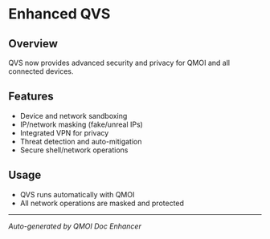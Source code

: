 # Enhanced QVS

## Overview
QVS now provides advanced security and privacy for QMOI and all connected devices.

## Features
- Device and network sandboxing
- IP/network masking (fake/unreal IPs)
- Integrated VPN for privacy
- Threat detection and auto-mitigation
- Secure shell/network operations

## Usage
- QVS runs automatically with QMOI
- All network operations are masked and protected

---
*Auto-generated by QMOI Doc Enhancer* 